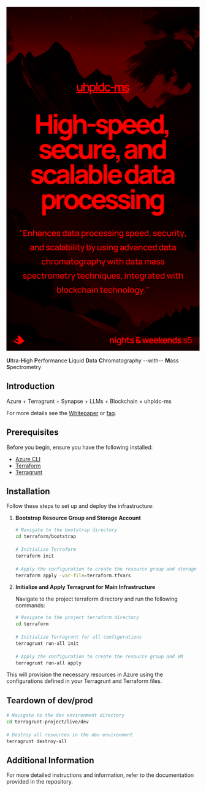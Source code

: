 <!-- markdownlint-disable-next-line MD041 -->
![uhpldc-ms](docs/spectreseek_promo.png)

**U**ltra-**H**igh **P**erformance **L**iquid **D**ata **C**hromatography --with-- **M**ass **S**pectrometry

## Introduction

Azure + Terragrunt + Synapse + LLMs + Blockchain = uhpldc-ms

For more details see the [Whitepaper](docs/whitepaper_to_be_pdf.md)
or [faq](docs/faq.md).

## Prerequisites

Before you begin, ensure you have the following installed:

- [Azure CLI](https://docs.microsoft.com/en-us/cli/azure/install-azure-cli)
- [Terraform](https://learn.hashicorp.com/tutorials/terraform/install-cli)
- [Terragrunt](https://terragrunt.gruntwork.io/docs/getting-started/install/)

## Installation

Follow these steps to set up and deploy the infrastructure:

1. **Bootstrap Resource Group and Storage Account**

    ```sh
    # Navigate to the bootstrap directory
    cd terraform/bootstrap

    # Initialize Terraform
    terraform init

    # Apply the configuration to create the resource group and storage account
    terraform apply -var-file=terraform.tfvars
    ```

2. **Initialize and Apply Terragrunt for Main Infrastructure**

    Navigate to the project terraform directory and run the following commands:

    ```sh
    # Navigate to the project terraform directory
    cd terraform

    # Initialize Terragrunt for all configurations
    terragrunt run-all init

    # Apply the configuration to create the resource group and VM
    terragrunt run-all apply
    ```

    

This will provision the necessary resources in Azure using the configurations defined in your Terragrunt and Terraform files.

## Teardown of dev/prod

```sh
# Navigate to the dev environment directory
cd terragrunt-project/live/dev

# Destroy all resources in the dev environment
terragrunt destroy-all
```

## Additional Information

For more detailed instructions and information, refer to the documentation provided in the repository.
